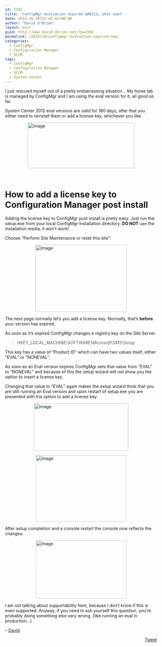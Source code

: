 ```yaml
---
id: 2191
title: 'ConfigMgr evaluation expired &#8211; what now?'
date: 2014-10-10T15:42:42+00:00
author: "David O'Brien"
layout: post
guid: http://www.david-obrien.net/?p=2191
permalink: /2014/10/configmgr-evaluation-expired-now/
categories:
  - ConfigMgr
  - Configuration Manager
  - SCCM
tags:
  - ConfigMgr
  - Configuration Manager
  - SCCM
  - System Center
---
```

I just rescued myself out of a pretty embarrassing situation&#8230; My home lab is managed by ConfigMgr and I am using the eval version for it, all good so far.

System Center 2012 eval versions are valid for 180 days, after that you either need to reinstall them or add a license key, whichever you like.

<a href="http://www.david-obrien.net/wp-content/uploads/2014/10/image3.png" onclick="_gaq.push(['_trackEvent', 'outbound-article', 'http://www.david-obrien.net/wp-content/uploads/2014/10/image3.png', '']);" class="broken_link"><img style="background-image: none; float: none; padding-top: 0px; padding-left: 0px; margin-left: auto; display: block; padding-right: 0px; margin-right: auto; border: 0px;" title="image" src="http://www.david-obrien.net/wp-content/uploads/2014/10/image_thumb3.png" alt="image" width="354" height="150" border="0" /></a>

&nbsp;

# How to add a license key to Configuration Manager post install

Adding the license key to ConfigMgr post install is pretty easy. Just run the setup.exe from your local ConfigMgr Installation directory. **DO NOT** use the installation media, it won&#8217;t work!

Choose &#8220;Perform Site Maintenance or reset this site&#8221;:

<a href="http://www.david-obrien.net/wp-content/uploads/2014/10/image4.png" onclick="_gaq.push(['_trackEvent', 'outbound-article', 'http://www.david-obrien.net/wp-content/uploads/2014/10/image4.png', '']);" class="broken_link"><img style="background-image: none; float: none; padding-top: 0px; padding-left: 0px; margin-left: auto; display: block; padding-right: 0px; margin-right: auto; border: 0px;" title="image" src="http://www.david-obrien.net/wp-content/uploads/2014/10/image_thumb4.png" alt="image" width="303" height="221" border="0" /></a>

The next page normally let&#8217;s you add a license key. Normally, that&#8217;s **before** your version has expired.

As soon as it&#8217;s expired ConfigMgr changes a registry key on the Site Server.

> _HKEY\_LOCAL\_MACHINE\SOFTWARE\Microsoft\SMS\Setup_ 

This key has a value of &#8220;Product ID&#8221; which can have two values itself, either &#8220;EVAL&#8221; or &#8220;NONEVAL&#8221;.
  
As soon as an Eval version expires ConfigMgr sets that value from &#8220;EVAL&#8221; to &#8220;NONEVAL&#8221; and because of this the setup wizard will not show you the option to insert a license key.

Changing that value to &#8220;EVAL&#8221; again makes the setup wizard think that you are still running an Eval version and upon restart of setup.exe you are presented with the option to add a license key.

<a href="http://www.david-obrien.net/wp-content/uploads/2014/10/image5.png" onclick="_gaq.push(['_trackEvent', 'outbound-article', 'http://www.david-obrien.net/wp-content/uploads/2014/10/image5.png', '']);" class="broken_link"><img style="background-image: none; float: none; padding-top: 0px; padding-left: 0px; margin-left: auto; display: block; padding-right: 0px; margin-right: auto; border: 0px;" title="image" src="http://www.david-obrien.net/wp-content/uploads/2014/10/image_thumb5.png" alt="image" width="313" height="157" border="0" /></a>

<a href="http://www.david-obrien.net/wp-content/uploads/2014/10/image6.png" onclick="_gaq.push(['_trackEvent', 'outbound-article', 'http://www.david-obrien.net/wp-content/uploads/2014/10/image6.png', '']);" class="broken_link"><img style="background-image: none; float: none; padding-top: 0px; padding-left: 0px; margin-left: auto; display: block; padding-right: 0px; margin-right: auto; border: 0px;" title="image" src="http://www.david-obrien.net/wp-content/uploads/2014/10/image_thumb6.png" alt="image" width="300" height="219" border="0" /></a>

After setup completion and a console restart the console now reflects the changes:

<a href="http://www.david-obrien.net/wp-content/uploads/2014/10/image7.png" onclick="_gaq.push(['_trackEvent', 'outbound-article', 'http://www.david-obrien.net/wp-content/uploads/2014/10/image7.png', '']);" class="broken_link"><img style="background-image: none; float: none; padding-top: 0px; padding-left: 0px; margin-left: auto; display: block; padding-right: 0px; margin-right: auto; border: 0px;" title="image" src="http://www.david-obrien.net/wp-content/uploads/2014/10/image_thumb7.png" alt="image" width="301" height="192" border="0" /></a>
  
I am not talking about supportability here, because I don&#8217;t know if this is even supported. Anyway, if you need to ask yourself this question, you&#8217;re probably doing something else very wrong. (like running an eval in production&#8230;)

&#8211; <a href="http://twitter.com/david_obrien" onclick="_gaq.push(['_trackEvent', 'outbound-article', 'http://twitter.com/david_obrien', 'David']);" target="_blank">David</a> 

<div style="float: right; margin-left: 10px;">
  <a href="https://twitter.com/share" onclick="_gaq.push(['_trackEvent', 'outbound-article', 'https://twitter.com/share', 'Tweet']);" class="twitter-share-button" data-hashtags="ConfigMgr,Configuration+Manager,SCCM,System+Center" data-count="vertical" data-url="http://www.david-obrien.net/2014/10/configmgr-evaluation-expired-now/">Tweet</a>
</div>
